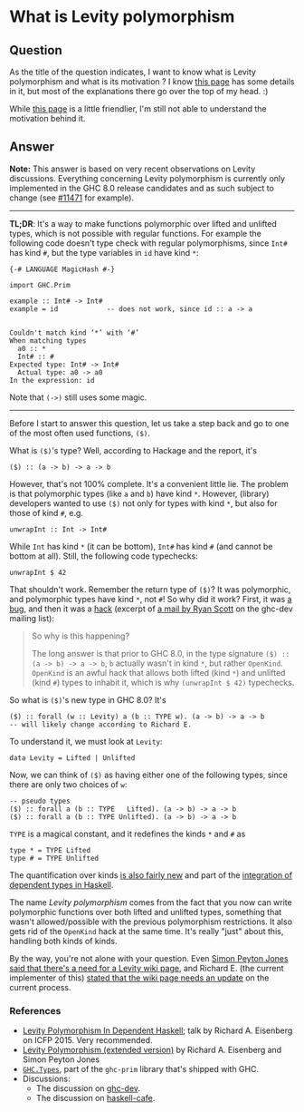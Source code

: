 
# What is Levity polymorphism

## Question
        
As the title of the question indicates, I want to know what is Levity polymorphism and what is its motivation ? I know [this page](https://ghc.haskell.org/trac/ghc/wiki/NoSubKinds) has some details in it, but most of the explanations there go over the top of my head. :)

While [this page](http://ezyang.tumblr.com/post/127984263867/richard-eisenberg-levity-polymorphism-hiw) is a little friendlier, I'm still not able to understand the motivation behind it.

## Answer
        
**Note:** This answer is based on very recent observations on Levity discussions. Everything concerning Levity polymorphism is currently only implemented in the GHC 8.0 release candidates and as such subject to change (see [#11471](https://ghc.haskell.org/trac/ghc/ticket/11471) for example).

* * *

**TL;DR**: It's a way to make functions polymorphic over lifted and unlifted types, which is not possible with regular functions. For example the following code doesn't type check with regular poly­mor­phi­sms, since `Int#` has kind `#`, but the type variables in `id` have kind `*`:

    {-# LANGUAGE MagicHash #-}
    
    import GHC.Prim
    
    example :: Int# -> Int# 
    example = id            -- does not work, since id :: a -> a
    

    Couldn't match kind ‘*’ with ‘#’
    When matching types
      a0 :: *
      Int# :: #
    Expected type: Int# -> Int#
      Actual type: a0 -> a0
    In the expression: id
    

Note that `(->)` still uses some magic.

* * *

Before I start to answer this question, let us take a step back and go to one of the most often used functions, `($)`.

What is `($)`'s type? Well, according to Hackage and the report, it's

    ($) :: (a -> b) -> a -> b
    

However, that's not 100% complete. It's a convenient little lie. The problem is that polymorphic types (like `a` and `b`) have kind `*`. However, (library) developers wanted to use `($)` not only for types with kind `*`, but also for those of kind `#`, e.g.

    unwrapInt :: Int -> Int#
    

While `Int` has kind `*` (it can be bottom), `Int#` has kind `#` (and cannot be bottom at all). Still, the following code typechecks:

    unwrapInt $ 42
    

That shouldn't work. Remember the return type of `($)`? It was polymorphic, and polymorphic types have kind `*`, not `#`! So why did it work? First, it was [a bug](https://ghc.haskell.org/trac/ghc/ticket/8739), and then it was a [hack](https://github.com/ghc/ghc/commit/5dd1cbbfc0a19e92d7eeff6f328abc7558992fd6) (excerpt of [a mail by Ryan Scott](https://mail.haskell.org/pipermail/ghc-devs/2016-February/011269.html) on the ghc-dev mailing list):

> So why is this happening?
> 
> The long answer is that prior to GHC 8.0, in the type signature `($) :: (a -> b) -> a -> b`, `b` actually wasn't in kind `*`, but rather `OpenKind`. `OpenKind` is an awful hack that allows both lifted (kind `*`) and unlifted (kind `#`) types to inhabit it, which is why `(unwrapInt $ 42)` typechecks.

So what is `($)`'s new type in GHC 8.0? It's

    ($) :: forall (w :: Levity) a (b :: TYPE w). (a -> b) -> a -> b
    -- will likely change according to Richard E.
    

To understand it, we must look at `Levity`:

    data Levity = Lifted | Unlifted
    

Now, we can think of `($)` as having either one of the following types, since there are only two choices of `w`:

    -- pseudo types
    ($) :: forall a (b :: TYPE   Lifted). (a -> b) -> a -> b
    ($) :: forall a (b :: TYPE Unlifted). (a -> b) -> a -> b
    

`TYPE` is a magical constant, and it redefines the kinds `*` and `#` as

    type * = TYPE Lifted
    type # = TYPE Unlifted
    

The quantification over kinds [is also fairly new](https://ghc.haskell.org/trac/ghc/wiki/DependentHaskell) and part of the [integration of dependent types in Haskell](https://ghc.haskell.org/trac/ghc/wiki/DependentHaskell/Phase1).

The name _Levity polymorphism_ comes from the fact that you now can write polymorphic functions over both lifted and unlifted types, something that wasn't allowed/possible with the previous poly­mor­phism restrictions. It also gets rid of the `OpenKind` hack at the same time. It's really "just" about this, handling both kinds of kinds.

By the way, you're not alone with your question. Even [Simon Peyton Jones said that there's a need for a Levity wiki page](https://ghc.haskell.org/trac/ghc/ticket/11471#comment:7), and Richard E. (the current implementer of this) [stated that the wiki page needs an update](https://ghc.haskell.org/trac/ghc/ticket/11471#comment:8) on the current process.

### References

*   [Levity Polymorphism In Dependent Haskell](https://www.youtube.com/watch?v=bDdkeKr9vVw); talk by Richard A. Eisenberg on ICFP 2015. Very recommended.
*   [Levity Polymorphism (extended version)](https://www.microsoft.com/en-us/research/wp-content/uploads/2016/11/levity-1.pdf) by Richard A. Eisenberg and Simon Peyton Jones
*   [`GHC.Types`](https://github.com/ghc/ghc/blob/master/libraries/ghc-prim/GHC/Types.hs), part of the `ghc-prim` library that's shipped with GHC.
*   Discussions:
    *   The discussion on [ghc-dev](https://mail.haskell.org/pipermail/ghc-devs/2016-February/011268.html).
    *   The discussion on [haskell-cafe](https://mail.haskell.org/pipermail/haskell-cafe/2016-February/122914.html).
